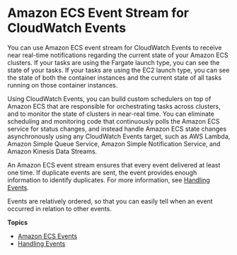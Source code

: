 # Amazon ECS Event Stream for CloudWatch Events<a name="cloudwatch_event_stream"></a>

You can use Amazon ECS event stream for CloudWatch Events to receive near real\-time notifications regarding the current state of your Amazon ECS clusters\. If your tasks are using the Fargate launch type, you can see the state of your tasks\. If your tasks are using the EC2 launch type, you can see the state of both the container instances and the current state of all tasks running on those container instances\.

Using CloudWatch Events, you can build custom schedulers on top of Amazon ECS that are responsible for orchestrating tasks across clusters, and to monitor the state of clusters in near\-real time\. You can eliminate scheduling and monitoring code that continuously polls the Amazon ECS service for status changes, and instead handle Amazon ECS state changes asynchronously using any CloudWatch Events target, such as AWS Lambda, Amazon Simple Queue Service, Amazon Simple Notification Service, and Amazon Kinesis Data Streams\.

An Amazon ECS event stream ensures that every event delivered at least one time\. If duplicate events are sent, the event provides enough information to identify duplicates\. For more information, see [Handling Events](ecs_cwet_handling.md)\.

Events are relatively ordered, so that you can easily tell when an event occurred in relation to other events\.

**Topics**
+ [Amazon ECS Events](ecs_cwe_events.md)
+ [Handling Events](ecs_cwet_handling.md)